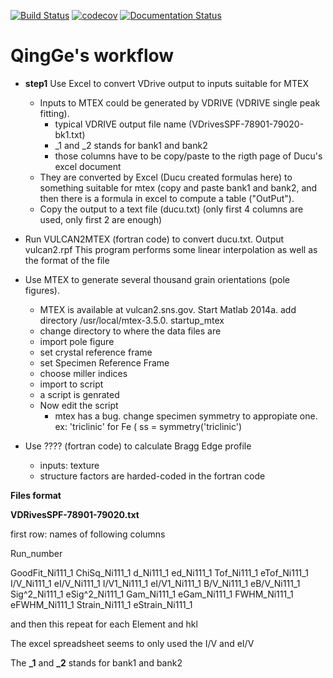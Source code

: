 [![Build Status](https://travis-ci.org/ornlneutronimaging/qingge.svg?branch=master)](https://travis-ci.org/ornlneutronimaging/qingge)
[![codecov](https://codecov.io/gh/ornlneutronimaging/qingge/branch/master/graph/badge.svg)](https://codecov.io/gh/ornlneutronimaging/qingge)
[![Documentation Status](https://readthedocs.com/projects/ornl-qingge/badge/?version=latest)](https://ornl-qingge.readthedocs-hosted.com/en/latest/?badge=latest)


# QingGe's workflow

* **step1**  Use Excel to convert VDrive output to inputs suitable for MTEX
  - Inputs to MTEX could be generated by VDRIVE (VDRIVE single peak fitting).
      - typical VDRIVE output file name (VDrivesSPF-78901-79020-bk1.txt)
      - _1 and _2 stands for bank1 and bank2
      - those columns have to be copy/paste to the rigth page of Ducu's excel document 
  - They are converted by Excel (Ducu created formulas here) to something suitable for mtex (copy and paste bank1 and bank2, and then there is a formula in excel to compute a table ("OutPut").
  - Copy the output to a text file (ducu.txt) (only first 4 columns are used, only first 2 are enough)

* Run VULCAN2MTEX (fortran code) to convert ducu.txt. Output vulcan2.rpf
  This program performs some linear interpolation as well as the format of the file

* Use MTEX to generate several thousand grain orientations (pole figures). 
  - MTEX is available at vulcan2.sns.gov. Start Matlab 2014a. add directory /usr/local/mtex-3.5.0. startup_mtex
  - change directory to where the data files are
  - import pole figure
  - set crystal reference frame
  - set Specimen Reference Frame
  - choose miller indices
  - import to script
  - a script is genrated
  - Now edit the script
    - mtex has a bug. change specimen symmetry to appropiate one.
      ex: 'triclinic' for Fe   ( ss = symmetry('triclinic')

* Use ???? (fortran code) to calculate Bragg Edge profile
  - inputs: texture
  - structure factors are harded-coded in the fortran code

**Files format**

**VDRivesSPF-78901-79020.txt**

 first row: names of following columns
 
 Run_number

GoodFit_Ni111_1    ChiSq_Ni111_1    d_Ni111_1    ed_Ni111_1    Tof_Ni111_1    eTof_Ni111_1    I/V_Ni111_1    eI/V_Ni111_1    I/V1_Ni111_1    eI/V1_Ni111_1    B/V_Ni111_1    eB/V_Ni111_1    Sig^2_Ni111_1    eSig^2_Ni111_1    Gam_Ni111_1    eGam_Ni111_1    FWHM_Ni111_1    eFWHM_Ni111_1    Strain_Ni111_1    eStrain_Ni111_1

and then this repeat for each Element and hkl

The excel spreadsheet seems to only used the I/V and eI/V

The **_1** and **_2** stands for bank1 and bank2
